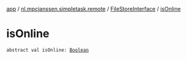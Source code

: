 [app](../../index.md) / [nl.mpcjanssen.simpletask.remote](../index.md) / [FileStoreInterface](index.md) / [isOnline](.)

# isOnline

`abstract val isOnline: `[`Boolean`](https://kotlinlang.org/api/latest/jvm/stdlib/kotlin/-boolean/index.html)